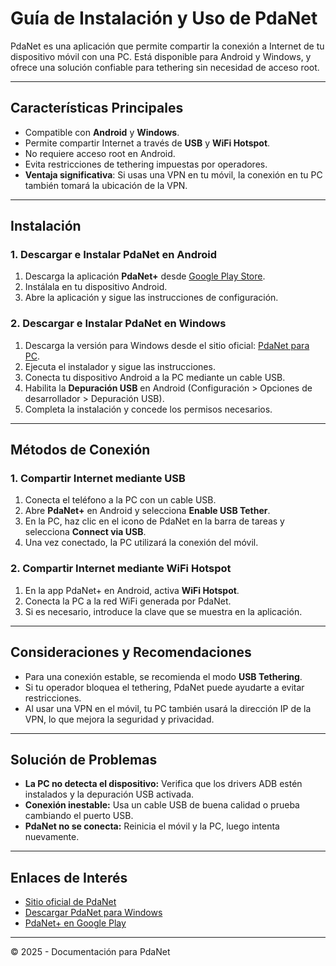 # Guía de Instalación y Uso de PdaNet

PdaNet es una aplicación que permite compartir la conexión a Internet de tu dispositivo móvil con una PC. Está disponible para Android y Windows, y ofrece una solución confiable para tethering sin necesidad de acceso root.

---

## Características Principales
- Compatible con **Android** y **Windows**.
- Permite compartir Internet a través de **USB** y **WiFi Hotspot**.
- No requiere acceso root en Android.
- Evita restricciones de tethering impuestas por operadores.
- **Ventaja significativa**: Si usas una VPN en tu móvil, la conexión en tu PC también tomará la ubicación de la VPN.

---

## Instalación

### 1. Descargar e Instalar PdaNet en Android
1. Descarga la aplicación **PdaNet+** desde [Google Play Store](https://play.google.com/store/apps/details?id=com.pdanet).
2. Instálala en tu dispositivo Android.
3. Abre la aplicación y sigue las instrucciones de configuración.

### 2. Descargar e Instalar PdaNet en Windows
1. Descarga la versión para Windows desde el sitio oficial: [PdaNet para PC](http://pdanet.co/install/).
2. Ejecuta el instalador y sigue las instrucciones.
3. Conecta tu dispositivo Android a la PC mediante un cable USB.
4. Habilita la **Depuración USB** en Android (Configuración > Opciones de desarrollador > Depuración USB).
5. Completa la instalación y concede los permisos necesarios.

---

## Métodos de Conexión

### 1. Compartir Internet mediante USB
1. Conecta el teléfono a la PC con un cable USB.
2. Abre **PdaNet+** en Android y selecciona **Enable USB Tether**.
3. En la PC, haz clic en el icono de PdaNet en la barra de tareas y selecciona **Connect via USB**.
4. Una vez conectado, la PC utilizará la conexión del móvil.

### 2. Compartir Internet mediante WiFi Hotspot
1. En la app PdaNet+ en Android, activa **WiFi Hotspot**.
2. Conecta la PC a la red WiFi generada por PdaNet.
3. Si es necesario, introduce la clave que se muestra en la aplicación.

---

## Consideraciones y Recomendaciones
- Para una conexión estable, se recomienda el modo **USB Tethering**.
- Si tu operador bloquea el tethering, PdaNet puede ayudarte a evitar restricciones.
- Al usar una VPN en el móvil, tu PC también usará la dirección IP de la VPN, lo que mejora la seguridad y privacidad.

---

## Solución de Problemas
- **La PC no detecta el dispositivo:** Verifica que los drivers ADB estén instalados y la depuración USB activada.
- **Conexión inestable:** Usa un cable USB de buena calidad o prueba cambiando el puerto USB.
- **PdaNet no se conecta:** Reinicia el móvil y la PC, luego intenta nuevamente.

---

## Enlaces de Interés
- [Sitio oficial de PdaNet](http://pdanet.co/)
- [Descargar PdaNet para Windows](http://pdanet.co/install/)
- [PdaNet+ en Google Play](https://play.google.com/store/apps/details?id=com.pdanet)

---

© 2025 - Documentación para PdaNet
